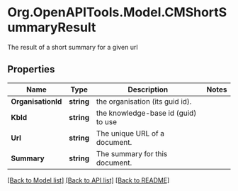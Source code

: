 # Org.OpenAPITools.Model.CMShortSummaryResult
The result of a short summary for a given url

## Properties

Name | Type | Description | Notes
------------ | ------------- | ------------- | -------------
**OrganisationId** | **string** | the organisation (its guid id). | 
**KbId** | **string** | the knowledge-base id (guid) to use | 
**Url** | **string** | The unique URL of a document. | 
**Summary** | **string** | The summary for this document. | 

[[Back to Model list]](../README.md#documentation-for-models) [[Back to API list]](../README.md#documentation-for-api-endpoints) [[Back to README]](../README.md)

